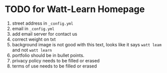 TODO for Watt-Learn Homepage
============================

1) street address in `_config.yml`
2) email in `_config.yml`
3) add email server for contact us
4) correct weight on txt
5) background image is not good with this text, looks like it says `watt leam` and not `watt learn`
7) portfolio should be in bullet points.
8) privacy policy needs to be filled or erased
9) terms of use needs to be filled or erased
